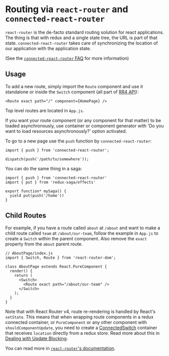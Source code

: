 # Routing via `react-router` and `connected-react-router`

`react-router` is the de-facto standard routing solution for react applications.
The thing is that with redux and a single state tree, the URL is part of that
state. `connected-react-router` takes care of synchronizing the location of our
application with the application state.

(See the
[`connected-react-router` FAQ](https://github.com/supasate/connected-react-router/blob/master/FAQ.md)
for more information)

## Usage

To add a new route, simply import the `Route` component and use it standalone or
inside the `Switch` component (all part of
[RR4 API](https://reacttraining.com/react-router/web/api)):

```JS
<Route exact path="/" component={HomePage} />
```

Top level routes are located in `App.js`.

If you want your route component (or any component for that matter) to be loaded
asynchronously, use container or component generator with 'Do you want to load
resources asynchronously?' option activated.

To go to a new page use the `push` function by `connected-react-router`:

```JS
import { push } from 'connected-react-router';

dispatch(push('/path/to/somewhere'));
```

You can do the same thing in a saga:

```JS
import { push } from 'connected-react-router'
import { put } from 'redux-saga/effects'

export function* mySaga() {
  yield put(push('/home'))
}
```

## Child Routes

For example, if you have a route called `about` at `/about` and want to make a
child route called `team` at `/about/our-team`, follow the example in `App.js`
to create a `Switch` within the parent component. Also remove the `exact`
property from the `about` parent route.

```JS
// AboutPage/index.js
import { Switch, Route } from 'react-router-dom';

class AboutPage extends React.PureComponent {
  render() {
    return (
      <Switch>
        <Route exact path="/about/our-team" />
      </Switch>
    );
  }
}
```

Note that with React Router v4, route re-rendering is handled by React's
`setState`. This means that when wrapping route components in a redux connected
container, or `PureComponent` or any other component with
`shouldComponentUpdate`, you need to create a
[ConnectedSwitch](https://github.com/ReactTraining/react-router/issues/5072#issuecomment-310184271)
container that receives `location` directly from a redux store. Read more about
this in
[Dealing with Update Blocking](https://reacttraining.com/react-router/web/guides/dealing-with-update-blocking).

You can read more in
[`react-router`'s documentation](https://reacttraining.com/react-router/web/api).
